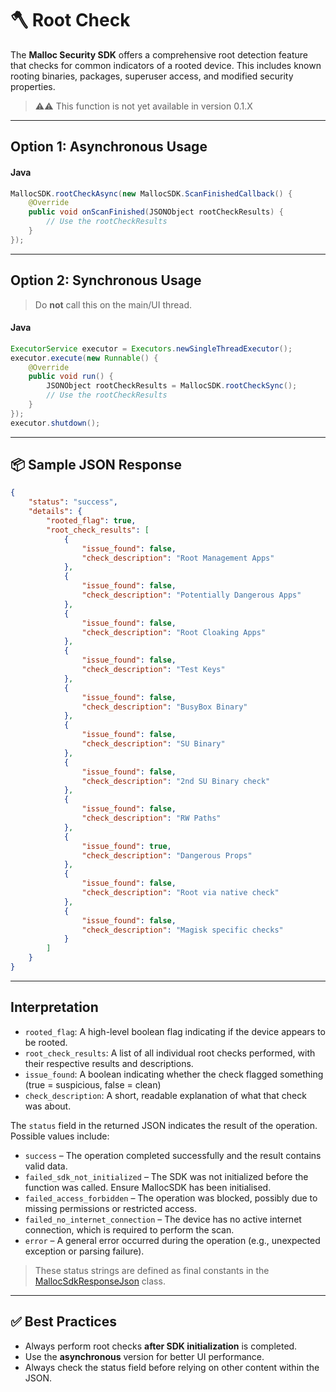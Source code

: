 # 🪓 Root Check

The **Malloc Security SDK** offers a comprehensive root detection feature that checks for common indicators of a rooted device. This includes known rooting binaries, packages, superuser access, and modified security properties.

> ⚠️⚠️ This function is not yet available in version 0.1.X
---

## Option 1: Asynchronous Usage

####  Java
```java
MallocSDK.rootCheckAsync(new MallocSDK.ScanFinishedCallback() {
    @Override
    public void onScanFinished(JSONObject rootCheckResults) {
        // Use the rootCheckResults
    }
});
```

---

## Option 2: Synchronous Usage

> Do **not** call this on the main/UI thread.

####  Java
```java
ExecutorService executor = Executors.newSingleThreadExecutor();
executor.execute(new Runnable() {
    @Override
    public void run() {
        JSONObject rootCheckResults = MallocSDK.rootCheckSync();
        // Use the rootCheckResults
    }
});
executor.shutdown();
```

---

## 📦 Sample JSON Response

```json
{
    "status": "success",
    "details": {
        "rooted_flag": true,
        "root_check_results": [
            {
                "issue_found": false,
                "check_description": "Root Management Apps"
            },
            {
                "issue_found": false,
                "check_description": "Potentially Dangerous Apps"
            },
            {
                "issue_found": false,
                "check_description": "Root Cloaking Apps"
            },
            {
                "issue_found": false,
                "check_description": "Test Keys"
            },
            {
                "issue_found": false,
                "check_description": "BusyBox Binary"
            },
            {
                "issue_found": false,
                "check_description": "SU Binary"
            },
            {
                "issue_found": false,
                "check_description": "2nd SU Binary check"
            },
            {
                "issue_found": false,
                "check_description": "RW Paths"
            },
            {
                "issue_found": true,
                "check_description": "Dangerous Props"
            },
            {
                "issue_found": false,
                "check_description": "Root via native check"
            },
            {
                "issue_found": false,
                "check_description": "Magisk specific checks"
            }
        ]
    }
}
```

---

## Interpretation

- `rooted_flag`: A high-level boolean flag indicating if the device appears to be rooted.
- `root_check_results`: A list of all individual root checks performed, with their respective results and descriptions.
- `issue_found`: A boolean indicating whether the check flagged something (true = suspicious, false = clean)
- `check_description`: A short, readable explanation of what that check was about.

The `status` field in the returned JSON indicates the result of the operation. Possible values include:
* `success` – The operation completed successfully and the result contains valid data.
* `failed_sdk_not_initialized` – The SDK was not initialized before the function was called. Ensure MallocSDK has been initialised.
* `failed_access_forbidden` – The operation was blocked, possibly due to missing permissions or restricted access.
* `failed_no_internet_connection` – The device has no active internet connection, which is required to perform the scan.
* `error` – A general error occurred during the operation (e.g., unexpected exception or parsing failure).

> These status strings are defined as final constants in the [MallocSdkResponseJson](./mallocSdkResponseJson.md) class.
      
---

## ✅ Best Practices

- Always perform root checks **after SDK initialization** is completed.
- Use the **asynchronous** version for better UI performance.
- Always check the status field before relying on other content within the JSON.
